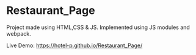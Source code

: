 # Restaurant_Page
Project made using HTML,CSS & JS.
Implemented using JS modules and webpack.

Live Demo: https://hotel-p.github.io/Restaurant_Page/